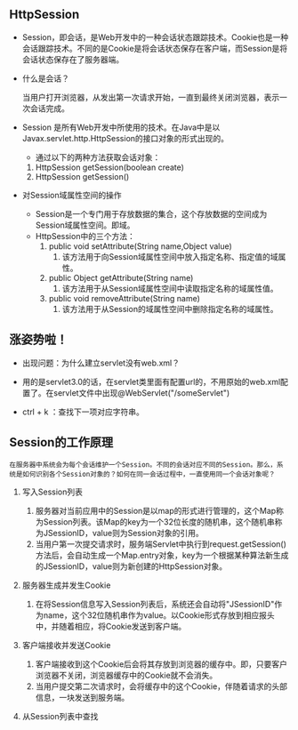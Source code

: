 ## HttpSession
* Session，即会话，是Web开发中的一种会话状态跟踪技术。Cookie也是一种会话跟踪技术。不同的是Cookie是将会话状态保存在客户端，而Session是将会话状态保存在了服务器端。

* 什么是会话？
    
    当用户打开浏览器，从发出第一次请求开始，一直到最终关闭浏览器，表示一次会话完成。

* Session 是所有Web开发中所使用的技术。在Java中是以Javax.servlet.http.HttpSession的接口对象的形式出现的。

    * 通过以下的两种方法获取会话对象：
    1. HttpSession getSession(boolean create)
    2. HttpSession getSession()

* 对Session域属性空间的操作
    * Session是一个专门用于存放数据的集合，这个存放数据的空间成为Session域属性空间。即域。
    * HttpSession中的三个方法：
        1. public void setAttribute(String name,Object value)
           1. 该方法用于向Session域属性空间中放入指定名称、指定值的域属性。
        2. public Object getAttribute(String name)
           1. 该方法用于从Session域属性空间中读取指定名称的域属性值。
        3. public void removeAttribute(String name)
           1. 该方法用于从Session的域属性空间中删除指定名称的域属性。


## 涨姿势啦！
* 出现问题：为什么建立servlet没有web.xml？

* 用的是servlet3.0的话，在servlet类里面有配置url的，不用原始的web.xml配置了。在servlet文件中出现@WebServlet("/someServlet")

* ctrl + k ：查找下一项对应字符串。


## Session的工作原理

    在服务器中系统会为每个会话维护一个Session。不同的会话对应不同的Session。那么，系统是如何识别各个Session对象的？如何在同一会话过程中，一直使用同一个会话对象呢？

1. 写入Session列表
   1. 服务器对当前应用中的Session是以map的形式进行管理的，这个Map称为Session列表。该Map的key为一个32位长度的随机串，这个随机串称为JSessionID，value则为Session对象的引用。  
   2. 当用户第一次提交请求时，服务端Servlet中执行到request.getSession()方法后，会自动生成一个Map.entry对象，key为一个根据某种算法新生成的JSessionID，value则为新创建的HttpSession对象。
   
2. 服务器生成并发生Cookie
   1. 在将Session信息写入Session列表后，系统还会自动将"JSessionID"作为name，这个32位随机串作为value。以Cookie形式存放到相应报头中，并随着相应，将Cookie发送到客户端。

3. 客户端接收并发送Cookie
   1. 客户端接收到这个Cookie后会将其存放到浏览器的缓存中。即，只要客户浏览器不关闭，浏览器缓存中的Cookie就不会消失。
   2. 当用户提交第二次请求时，会将缓存中的这个Cookie，伴随着请求的头部信息，一块发送到服务端。

4. 从Session列表中查找
